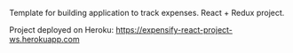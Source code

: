Template for building application to track expenses. React + Redux project.

Project deployed on Heroku:
https://expensify-react-project-ws.herokuapp.com